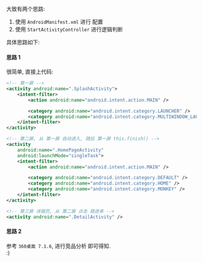 大致有两个思路:  
 1. 使用 `AndroidManifest.xml` 进行 配置
 2. 使用 `StartActivityController` 进行逻辑判断
 
具体思路如下:  
#### 思路 1
很简单, 直接上代码:  
``` xml
<!-- 第一屏 -->
<activity android:name=".SplashActivity">
    <intent-filter>
        <action android:name="android.intent.action.MAIN" />

        <category android:name="android.intent.category.LAUNCHER" />
        <category android:name="android.intent.category.MULTIWINDOW_LAUNCHER" />
    </intent-filter>
</activity>

<!-- 第二屏, 从 第一屏 自动进入, 随后 第一屏 this.finish() -->
<activity
    android:name=".HomePageActivity"
    android:launchMode="singleTask">
    <intent-filter>
        <action android:name="android.intent.action.MAIN" />

        <category android:name="android.intent.category.DEFAULT" />
        <category android:name="android.intent.category.HOME" />
        <category android:name="android.intent.category.MONKEY" />
    </intent-filter>
</activity>

<!-- 第三屏 详细页, 从 第二屏 点击 跳进来 -->
<activity android:name=".DetailActivity" />
```

#### 思路 2
参考 `360桌面 7.1.6`, 进行竞品分析 即可得知.  
:)
